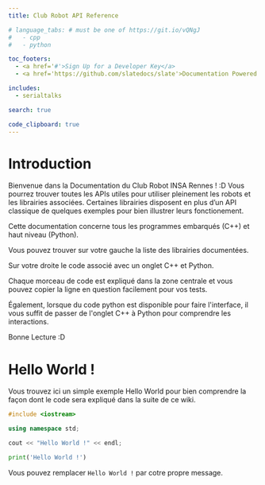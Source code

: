 ```yaml
---
title: Club Robot API Reference

# language_tabs: # must be one of https://git.io/vQNgJ
#   - cpp
#   - python

toc_footers:
  - <a href='#'>Sign Up for a Developer Key</a>
  - <a href='https://github.com/slatedocs/slate'>Documentation Powered by Slate</a>

includes:
  - serialtalks

search: true

code_clipboard: true
---
```


# Introduction

Bienvenue dans la Documentation du Club Robot INSA Rennes ! :D
Vous pourrez trouver toutes les APIs utiles pour utiliser pleinement les robots et les librairies associées. Certaines librairies disposent en plus d’un API classique de quelques exemples pour bien illustrer leurs fonctionement.

Cette documentation concerne tous les programmes embarqués (C++) et haut niveau (Python).

Vous pouvez trouver sur votre gauche la liste des librairies documentées.

Sur votre droite le code associé avec un onglet C++ et Python.

Chaque morceau de code est expliqué dans la zone centrale et vous pouvez copier la ligne en question facilement pour vos tests.

Également, lorsque du code python est disponible pour faire l'interface, il vous suffit de passer de l'onglet C++ à Python pour comprendre les interactions.

Bonne Lecture :D

# Hello World !

Vous trouvez ici un simple exemple Hello World pour bien comprendre la façon dont le code sera expliqué dans la suite de ce wiki.

```cpp
#include <iostream>

using namespace std;

cout << "Hello World !" << endl;
```

```python
print('Hello World !')
```

<aside class="notice">
Vous pouvez remplacer <code>Hello World !</code> par cotre propre message.
</aside>
